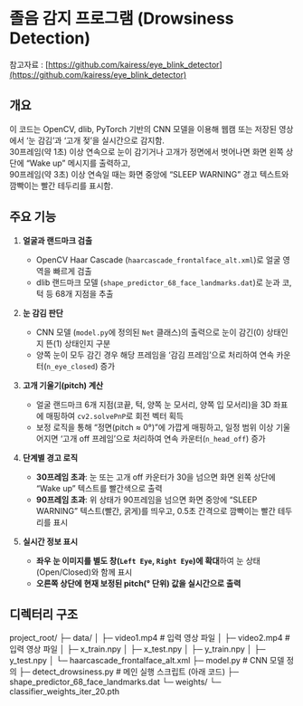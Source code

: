 # 졸음 감지 프로그램 (Drowsiness Detection)
참고자료 : [https://github.com/kairess/eye_blink_detector](https://github.com/kairess/eye_blink_detector)

## 개요
이 코드는 OpenCV, dlib, PyTorch 기반의 CNN 모델을 이용해 웹캠 또는 저장된 영상에서 ‘눈 감김’과 ‘고개 젖’을 실시간으로 감지함.  
30프레임(약 1초) 이상 연속으로 눈이 감기거나 고개가 정면에서 벗어나면 화면 왼쪽 상단에 “Wake up” 메시지를 출력하고,  
90프레임(약 3초) 이상 연속일 때는 화면 중앙에 “SLEEP WARNING” 경고 텍스트와 깜빡이는 빨간 테두리를 표시함.


## 주요 기능
1. **얼굴과 랜드마크 검출**  
   - OpenCV Haar Cascade (`haarcascade_frontalface_alt.xml`)로 얼굴 영역을 빠르게 검출  
   - dlib 랜드마크 모델 (`shape_predictor_68_face_landmarks.dat`)로 눈과 코, 턱 등 68개 지점을 추출  

2. **눈 감김 판단**  
   - CNN 모델 (`model.py`에 정의된 `Net` 클래스)의 출력으로 눈이 감긴(0) 상태인지 뜬(1) 상태인지 구분  
   - 양쪽 눈이 모두 감긴 경우 해당 프레임을 ‘감김 프레임’으로 처리하여 연속 카운터(`n_eye_closed`) 증가  

3. **고개 기울기(pitch) 계산**  
   - 얼굴 랜드마크 6개 지점(코끝, 턱, 양쪽 눈 모서리, 양쪽 입 모서리)을 3D 좌표에 매핑하여 `cv2.solvePnP`로 회전 벡터 획득  
   - 보정 로직을 통해 “정면(pitch ≈ 0°)”에 가깝게 매핑하고, 일정 범위 이상 기울어지면 ‘고개 off 프레임’으로 처리하여 연속 카운터(`n_head_off`) 증가  

4. **단계별 경고 로직**  
   - **30프레임 초과**: 눈 또는 고개 off 카운터가 30을 넘으면 화면 왼쪽 상단에 “Wake up” 텍스트를 빨간색으로 출력  
   - **90프레임 초과**: 위 상태가 90프레임을 넘으면 화면 중앙에 “SLEEP WARNING” 텍스트(빨간, 굵게)를 띄우고, 0.5초 간격으로 깜빡이는 빨간 테두리를 표시  

5. **실시간 정보 표시**  
   - **좌우 눈 이미지를 별도 창(`Left Eye`, `Right Eye`)에 확대**하여 눈 상태(Open/Closed)와 함께 표시  
   - **오른쪽 상단에 현재 보정된 pitch(° 단위) 값을 실시간으로 출력**  

## 디렉터리 구조

project_root/
├─ data/
│ ├─ video1.mp4 # 입력 영상 파일
│ ├─ video2.mp4 # 입력 영상 파일
│ ├─ x_train.npy
│ ├─ x_test.npy
│ ├─ y_train.npy
│ ├─ y_test.npy
│ └─ haarcascade_frontalface_alt.xml
├─ model.py # CNN 모델 정의
├─ detect_drowsiness.py # 메인 실행 스크립트 (아래 코드)
├─ shape_predictor_68_face_landmarks.dat
└─ weights/
└─ classifier_weights_iter_20.pth
